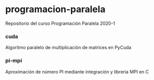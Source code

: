 # programacion-paralela
Repositorio del curso Programación Paralela 2020-1

### cuda
Algoritmo paralelo de multiplicación de matrices en PyCuda

### pi-mpi
Aproximación de número PI mediante integración y libreria MPI en C
